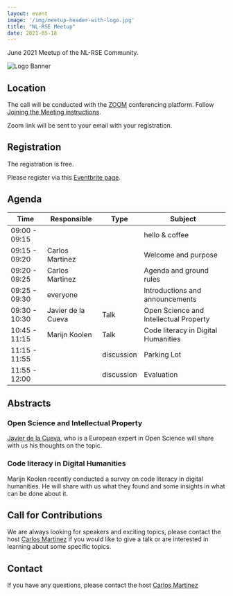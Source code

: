 ```yaml
---
layout: event
image: '/img/meetup-header-with-logo.jpg'
title: "NL-RSE Meetup"
date: 2021-05-18
---
```


June 2021 Meetup of the NL-RSE Community.
<!--break-->
![Logo Banner](/img/meetups/logo-banner.jpg)

## Location
The call will be conducted with the [ZOOM](https://zoom.us) conferencing platform. Follow [Joining the Meeting instructions](https://support.zoom.us/hc/en-us/articles/201362193-Joining-a-Meeting).

Zoom link will be sent to your email with your registration.

## Registration
The registration is free.

Please register via this [Eventbrite page](https://www.eventbrite.co.uk/e/nl-rse-meetup-june-11-2021-tickets-154425768631).

## Agenda

| Time | Responsible | Type | Subject |
| --- | ------------ | ---- | ------- |
| 09:00 - 09:15 | | | hello & coffee |
| 09:15 - 09:20	| Carlos Martinez | | Welcome and purpose |
| 09:20 - 09:25	| Carlos Martinez | | Agenda and ground rules |
| 09:25 - 09:30	| everyone | | Introductions and announcements |
| 09:30 - 10:30	| Javier de la Cueva  | Talk | Open Science and Intellectual Property |
| 10:45 - 11:15	| Marijn Koolen | Talk | Code literacy in Digital Humanities |
| 11:15 - 11:55 | | discussion | Parking Lot |
| 11:55 - 12:00 | | discussion | Evaluation |

## Abstracts

### Open Science and Intellectual Property

[Javier de la Cueva](https://en.wikipedia.org/wiki/Javier_de_la_Cueva), who is a European expert in Open Science will share with us his thoughts on the topic.

### Code literacy in Digital Humanities

Marijn Koolen recently conducted a survey on code literacy in digital humanities. He will share with us what they found and some insights in what can be done about it.

## Call for Contributions
We are always looking for speakers and exciting topics, please contact the host [Carlos Martinez](mailto:c.martinez@esciencecenter.nl) if you would like to give a talk or are interested in learning about some specific topics.

## Contact
If you have any questions, please contact the host [Carlos Martinez](mailto:c.martinez@esciencecenter.nl)
